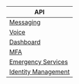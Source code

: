 | API |
|--|
| [Messaging](../messaging/MessagingHomePage.md) |
| [Voice](../voice/VoiceOverview.md) |
| [Dashboard](../dashboard/DashboardOverview.md) |
| [MFA](../mfa/MfaOverview.md) |
| [Emergency Services](../emergency_services/emergencyServicesOverview.md) |
| [Identity Management](../identity/IdentityManagementOverview.md) |
